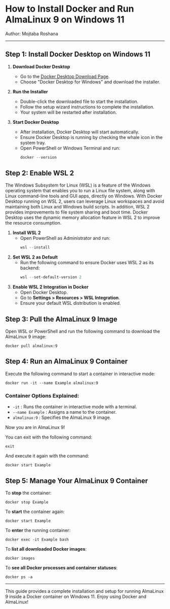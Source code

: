 # How to Install Docker and Run AlmaLinux 9 on Windows 11
Author: Mojtaba Roshana
__________________________________________________________________

## Step 1: Install Docker Desktop on Windows 11

1. **Download Docker Desktop**
   - Go to the [Docker Desktop Download Page](https://www.docker.com/products/docker-desktop/).
   - Choose "Docker Desktop for Windows" and download the installer.
  
2. **Run the Installer**
   - Double-click the downloaded file to start the installation.
   - Follow the setup wizard instructions to complete the installation.
   - Your system will be restarted after installation.

3. **Start Docker Desktop**
   - After installation, Docker Desktop will start automatically.
   - Ensure Docker Desktop is running by checking the whale icon in the system tray.
   - Open PowerShell or Windows Terminal and run:
     ```powershell
     docker --version
     ```

## Step 2: Enable WSL 2

The Windows Subsystem for Linux (WSL) is a feature of the Windows operating system that enables you to run a Linux file system, along with Linux command-line tools and GUI apps, directly on Windows. With Docker Desktop running on WSL 2, users can leverage Linux workspaces and avoid maintaining both Linux and Windows build scripts. In addition, WSL 2 provides improvements to file system sharing and boot time. Docker Desktop uses the dynamic memory allocation feature in WSL 2 to improve the resource consumption.

1. **Install WSL 2**
   - Open PowerShell as Administrator and run:
     ```powershell
     wsl --install
     ```
2. **Set WSL 2 as Default**
   - Run the following command to ensure Docker uses WSL 2 as its backend:
     ```powershell
     wsl --set-default-version 2
     ```
3. **Enable WSL 2 Integration in Docker**
   - Open Docker Desktop.
   - Go to **Settings > Resources > WSL Integration**.
   - Ensure your default WSL distribution is enabled.
   
## Step 3: Pull the AlmaLinux 9 Image

Open WSL or PowerShell and run the following command to download the AlmaLinux 9 image:
```
docker pull almalinux:9
```

## Step 4: Run an AlmaLinux 9 Container

Execute the following command to start a container in interactive mode:
```
docker run -it --name Example almalinux:9
```

### **Container Options Explained:**
   - ```-it``` : Runs the container in interactive mode with a terminal.
   - ```--name Example``` : Assigns a name to the container.
   - ```almalinux:9``` : Specifies the AlmaLinux 9 image.

Now you are in AlmaLinux 9!

You can exit with the following command:
```
exit
```
And execute it again with the command:
```
docker start Example
```

## Step 5: Manage Your AlmaLinux 9 Container

To **stop** the container:
```
docker stop Example
```

To **start** the container again:
``` 
docker start Example
```

To **enter** the running container:
```
docker exec -it Example bash
```

To **list all downloaded Docker images**:
```
docker images
```

To **see all Docker processes and container statuses**:
```
docker ps -a
```

---
This guide provides a complete installation and setup for running AlmaLinux 9 inside a Docker container on Windows 11. Enjoy using Docker and AlmaLinux!
